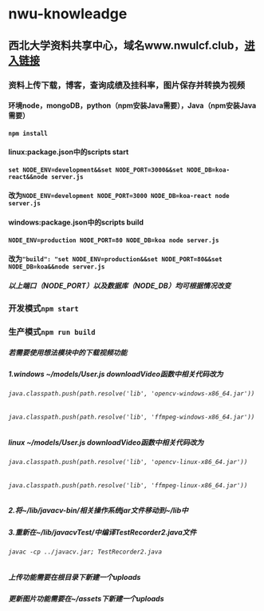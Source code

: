 # nwu-knowleadge
## 西北大学资料共享中心，域名www.nwulcf.club，[进入链接](http://www.nwulcf.club)
### 资料上传下载，博客，查询成绩及挂科率，图片保存并转换为视频
#### 环境node，mongoDB，python（npm安装Java需要），Java（npm安装Java需要）
#### `npm install`
#### linux:package.json中的scripts start
#### `set NODE_ENV=development&&set NODE_PORT=3000&&set NODE_DB=koa-react&&node server.js`
#### 改为`NODE_ENV=development NODE_PORT=3000 NODE_DB=koa-react node server.js`
#### windows:package.json中的scripts build
#### `NODE_ENV=production NODE_PORT=80 NODE_DB=koa node server.js`
#### 改为`"build": "set NODE_ENV=production&&set NODE_PORT=80&&set NODE_DB=koa&&node server.js`
##### 以上端口（NODE_PORT）以及数据库（NODE_DB）均可根据情况改变
### 开发模式`npm start`  
### 生产模式`npm run build`
##### 若需要使用想法模块中的下载视频功能
##### 1.windows ~/models/User.js downloadVideo函数中相关代码改为
###### `java.classpath.push(path.resolve('lib', 'opencv-windows-x86_64.jar'))`
###### `java.classpath.push(path.resolve('lib', 'ffmpeg-windows-x86_64.jar'))`

##### linux ~/models/User.js   downloadVideo函数中相关代码改为
###### `java.classpath.push(path.resolve('lib', 'opencv-linux-x86_64.jar'))`
###### `java.classpath.push(path.resolve('lib', 'ffmpeg-linux-x86_64.jar'))`
##### 2.将~/lib/javacv-bin/相关操作系统jar文件移动到~/lib中
##### 3.重新在~/lib/javacvTest/中编译TestRecorder2.java文件
###### `javac -cp ../javacv.jar; TestRecorder2.java`

##### 上传功能需要在根目录下新建一个uploads

##### 更新图片功能需要在~/assets下新建一个uploads
